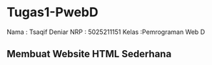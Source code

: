 # Tugas1-PwebD
Nama  : Tsaqif Deniar
NRP   : 5025211151
Kelas :Pemrograman Web D
## Membuat Website HTML Sederhana
